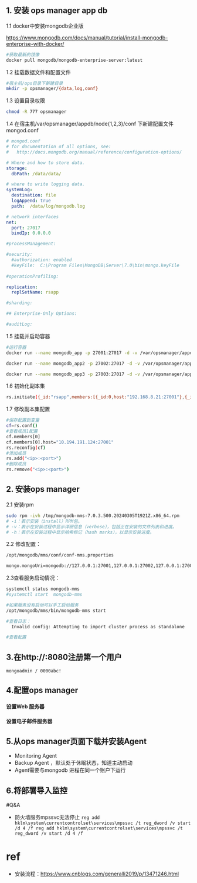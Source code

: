 ## 1. 安装 ops manager app db

1.1 docker中安装mongodb企业版

https://www.mongodb.com/docs/manual/tutorial/install-mongodb-enterprise-with-docker/

```bash
#获取最新的镜像
docker pull mongodb/mongodb-enterprise-server:latest
```

1.2 挂载数据文件和配置文件

```bash
#宿主机/ops目录下新建目录
mkdir -p opsmanager/{data,log,conf}
```

1.3 设置目录权限

```bash
chmod -R 777 opsmanager
```

1.4  在宿主机/var/opsmanager/appdb/node{1,2,3}/conf 下新建配置文件mongod.conf

```yaml
# mongod.conf
# for documentation of all options, see:
#   http://docs.mongodb.org/manual/reference/configuration-options/

# Where and how to store data.
storage:
  dbPath: /data/data/

# where to write logging data.
systemLog:
  destination: file
  logAppend: true
  path:  /data/log/mongodb.log

# network interfaces
net:
  port: 27017
  bindIp: 0.0.0.0

#processManagement:

#security:
  #authorization: enabled
  #keyFile:  C:\Program Files\MongoDB\Server\7.0\bin\mongo.keyFile
  
#operationProfiling:

replication:
  replSetName: rsapp

#sharding:

## Enterprise-Only Options:

#auditLog:

```

1.5 挂载并启动容器

```bash
#运行容器
docker run --name mongodb_app -p 27001:27017 -d -v /var/opsmanager/appdb/node1/data:/data/data -v /var/opsmanager/appdb/node1/log/:/data/log/ -v /var/opsmanager/appdb/node1/conf/:/data/conf/ --ulimit nofile=64000:64000 mongodb/mongodb-enterprise-server:7.0.6-ubuntu2204 --config /data/conf/mongod.conf

docker run --name mongodb_app2 -p 27002:27017 -d -v /var/opsmanager/appdb/node2/data:/data/data -v /var/opsmanager/appdb/node2/log/:/data/log/ -v /var/opsmanager/appdb/node2/conf/:/data/conf/ --ulimit nofile=64000:64000 mongodb/mongodb-enterprise-server:7.0.6-ubuntu2204 --config /data/conf/mongod.conf

docker run --name mongodb_app3 -p 27003:27017 -d -v /var/opsmanager/appdb/node3/data:/data/data -v /var/opsmanager/appdb/node3/log/:/data/log/ -v /var/opsmanager/appdb/node3/conf/:/data/conf/ --ulimit nofile=64000:64000 mongodb/mongodb-enterprise-server:7.0.6-ubuntu2204 --config /data/conf/mongod.conf


```

1.6 初始化副本集

```bash
rs.initiate({_id:"rsapp",members:[{_id:0,host:"192.168.8.21:27001"},{_id:1,host:"192.168.8.21:27002"},{_id:2,host:"192.168.8.21:27003"}]})
```

1.7 修改副本集配置

```bash
#保存配置到变量
cf=rs.conf()
#查看成员1配置
cf.members[0]
cf.members[0].host="10.194.191.124:27001"
rs.reconfig(cf)
#添加成员
rs.add("<ip>:<port>")
#删除成员
rs.remove("<ip>:<port>")

```


##  2. 安装ops manager

2.1 安装rpm

```bash
sudo rpm -ivh /tmp/mongodb-mms-7.0.3.500.20240305T1921Z.x86_64.rpm
# -i：表示安装（install）RPM包。
# -v：表示在安装过程中显示详细信息（verbose），包括正在安装的文件列表和进度。
# -h：表示在安装过程中显示哈希标记（hash marks），以显示安装进度。
```

2.2 修改配置：

```bash
/opt/mongodb/mms/conf/conf-mms.properties

mongo.mongoUri=mongodb://127.0.0.1:27001,127.0.0.1:27002,127.0.0.1:27003/?replicaSet=rsapp&maxPoolSize=150&retryWrites=false&retryReads=false&uuidRepresentation=standard
```

 

2.3查看服务启动情况：

```bash
systemctl status mongodb-mms
#systemctl start  mongodb-mms

#如果服务没有启动可以手工启动服务
/opt/mongodb/mms/bin/mongodb-mms start

#查看日志：
  Invalid config: Attempting to import cluster process as standalone  

#查看配置
```

## 3.在http://<host>:8080注册第一个用户

```
mongoadmin / 0000abc!

```



## 4.配置ops manager

#### 设置Web 服务器

#### 设置电子邮件服务器





## 5.从ops manager页面下载并安装Agent
- Monitoring Agent
- Backup Agent ，默认处于休眠状态，知道主动启动
- Agent需要与mongodb 进程在同一个账户下运行
## 6.将部署导入监控


#Q&A
- 防火墙服务mpssvc无法停止
`reg add hklm\system\currentcontrolset\services\mpssvc /t reg_dword /v start /d 4 /f reg add hklm\system\currentcontrolset\services\mpssvc /t reg_dword /v start /d 4 /f `
# ref
- 安装流程：https://www.cnblogs.com/generalli2019/p/13471246.html


